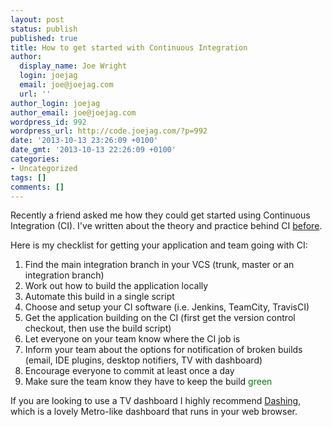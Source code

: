 ```yaml
---
layout: post
status: publish
published: true
title: How to get started with Continuous Integration
author:
  display_name: Joe Wright
  login: joejag
  email: joe@joejag.com
  url: ''
author_login: joejag
author_email: joe@joejag.com
wordpress_id: 992
wordpress_url: http://code.joejag.com/?p=992
date: '2013-10-13 23:26:09 +0100'
date_gmt: '2013-10-13 22:26:09 +0100'
categories:
- Uncategorized
tags: []
comments: []
---
```

<p>Recently a friend asked me how they could get started using Continuous Integration (CI). I've written about the theory and practice  behind CI <a href="http:&#47;&#47;code.joejag.com&#47;2009&#47;continuous-integration&#47;">before</a>.</p>
<p>Here is my checklist for getting your application and team going with CI:</p>
<ol>
<li> Find the main integration branch in your VCS (trunk, master or an integration branch)
<li> Work out how to build the application locally
<li> Automate this build in a single script
<li> Choose and setup your CI software (i.e. Jenkins, TeamCity, TravisCI)
<li> Get the application building on the CI (first get the version control checkout, then use the build script)
<li> Let everyone on your team know where the CI job is
<li> Inform your team about the options for notification of broken builds (email, IDE plugins, desktop notifiers, TV with dashboard)
<li> Encourage everyone to commit at least once a day
<li> Make sure the team know they have to keep the build <span style='color: green'>green</span><br />
</ol></p>
<p>If you are looking to use a TV dashboard I highly recommend <a href="http:&#47;&#47;shopify.github.io&#47;dashing&#47;">Dashing</a>, which is a lovely Metro-like dashboard that runs in your web browser.</p>
